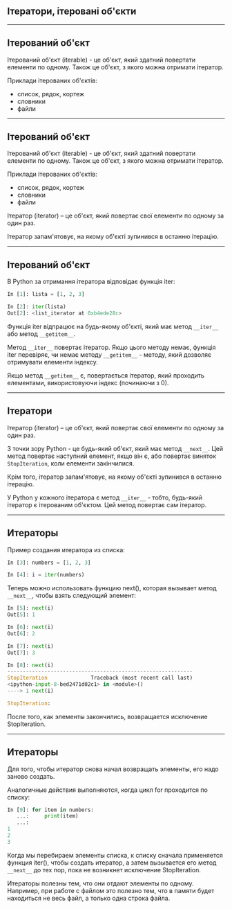 
## Ітератори, ітеровані об'єкти

---
## Ітерований об'єкт

Ітерований об'єкт (iterable) - це об'єкт, який здатний повертати елементи по
одному. Також це об'єкт, з якого можна отримати ітератор.

Приклади ітерованих об'єктів:

* список, рядок, кортеж
* словники
* файли

---
## Ітерований об'єкт

Ітерований об'єкт (iterable) - це об'єкт, який здатний повертати елементи по
одному. Також це об'єкт, з якого можна отримати ітератор.

Приклади ітерованих об'єктів:

* список, рядок, кортеж
* словники
* файли


Ітератор (iterator) – це об'єкт, який повертає свої елементи по одному
за один раз.

Ітератор запам'ятовує, на якому об'єкті зупинився в останню ітерацію.

---
## Ітерований об'єкт

В Python за отримання ітератора відповідає функція iter:

```python
In [1]: lista = [1, 2, 3]

In [2]: iter(lista)
Out[2]: <list_iterator at 0xb4ede28c>
```

Функція iter відпрацює на будь-якому об'єкті, який має метод `__iter__`
або метод `__getitem__`.

Метод `__iter__` повертає ітератор. Якщо цього методу немає, функція
iter перевіряє, чи немає методу `__getitem__` - методу, який дозволяє
отримувати елементи індексу.

Якщо метод `__getitem__` є, повертається ітератор, який проходить
елементами, використовуючи індекс (починаючи з 0).

---
## Ітератори

Ітератор (iterator) – це об'єкт, який повертає свої елементи по одному
за один раз.

З точки зору Python - це будь-який об'єкт, який має метод `__next__`. Цей метод
повертає наступний елемент, якщо він є, або повертає виняток `StopIteration`,
коли елементи закінчилися.

Крім того, ітератор запам'ятовує, на якому об'єкті зупинився в останню ітерацію.

У Python у кожного ітератора є метод `__iter__` - тобто, будь-який ітератор є
ітерованим об'єктом. Цей метод повертає сам ітератор.


---
## Итераторы

Пример создания итератора из списка:
```python
In [3]: numbers = [1, 2, 3]

In [4]: i = iter(numbers)
```

Теперь можно использовать функцию next(), которая вызывает метод
``__next__``, чтобы взять следующий элемент:

```python
In [5]: next(i)
Out[5]: 1

In [6]: next(i)
Out[6]: 2

In [7]: next(i)
Out[7]: 3

In [8]: next(i)
------------------------------------------------------------
StopIteration              Traceback (most recent call last)
<ipython-input-8-bed2471d02c1> in <module>()
----> 1 next(i)

StopIteration:
```

После того, как элементы закончились, возвращается исключение
StopIteration.

---
## Итераторы

Для того, чтобы итератор снова начал возвращать элементы, его надо
заново создать.

Аналогичные действия выполняются, когда цикл for проходится по списку:

```python
In [9]: for item in numbers:
   ...:     print(item)
   ...:
1
2
3
```

Когда мы перебираем элементы списка, к списку сначала применяется
функция iter(), чтобы создать итератор, а затем вызывается его метод
``__next__`` до тех пор, пока не возникнет исключение StopIteration.

Итераторы полезны тем, что они отдают элементы по одному. Например, при
работе с файлом это полезно тем, что в памяти будет находиться не весь
файл, а только одна строка файла.

